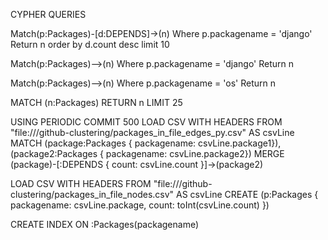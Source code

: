 CYPHER QUERIES

Match(p:Packages)-[d:DEPENDS]->(n) Where p.packagename = 'django' Return n order by d.count desc limit 10


Match(p:Packages)-->(n) Where p.packagename = 'django' Return n

Match(p:Packages)-->(n) Where p.packagename = 'os' Return n

MATCH (n:Packages) RETURN n LIMIT 25

USING PERIODIC COMMIT 500
LOAD CSV WITH HEADERS FROM "file:///github-clustering/packages_in_file_edges_py.csv" AS csvLine
MATCH (package:Packages { packagename: csvLine.package1}),(package2:Packages { packagename: csvLine.package2})
MERGE (package)-[:DEPENDS { count: csvLine.count }]->(package2)

LOAD CSV WITH HEADERS FROM "file:///github-clustering/packages_in_file_nodes.csv" AS csvLine
CREATE (p:Packages { packagename: csvLine.package, count: toInt(csvLine.count) })

CREATE INDEX ON :Packages(packagename)
